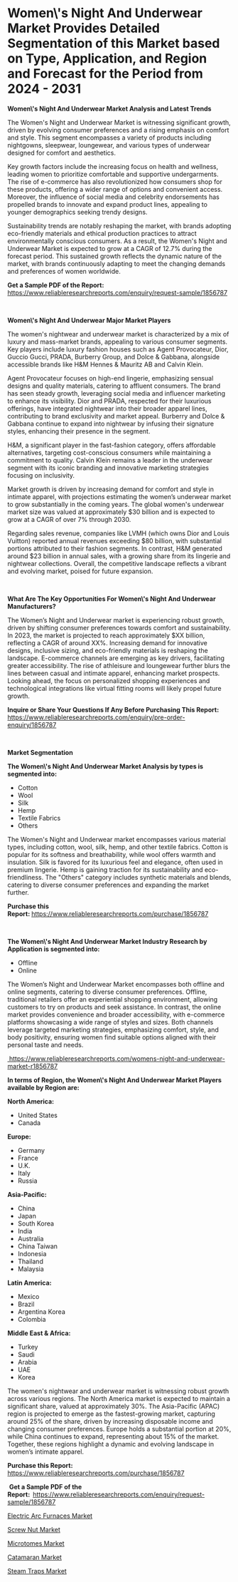 <p><h1>Women\'s Night And Underwear Market Provides Detailed Segmentation of this Market based on Type, Application, and Region and Forecast for the Period from 2024 - 2031</h1></p><p><strong>Women\'s Night And Underwear Market Analysis and Latest Trends</strong></p>
<p><p>The Women's Night and Underwear Market is witnessing significant growth, driven by evolving consumer preferences and a rising emphasis on comfort and style. This segment encompasses a variety of products including nightgowns, sleepwear, loungewear, and various types of underwear designed for comfort and aesthetics. </p><p>Key growth factors include the increasing focus on health and wellness, leading women to prioritize comfortable and supportive undergarments. The rise of e-commerce has also revolutionized how consumers shop for these products, offering a wider range of options and convenient access. Moreover, the influence of social media and celebrity endorsements has propelled brands to innovate and expand product lines, appealing to younger demographics seeking trendy designs.</p><p>Sustainability trends are notably reshaping the market, with brands adopting eco-friendly materials and ethical production practices to attract environmentally conscious consumers. As a result, the Women's Night and Underwear Market is expected to grow at a CAGR of 12.7% during the forecast period. This sustained growth reflects the dynamic nature of the market, with brands continuously adapting to meet the changing demands and preferences of women worldwide.</p></p>
<p><strong>Get a Sample PDF of the Report:&nbsp;</strong> <a href="https://www.reliableresearchreports.com/enquiry/request-sample/1856787?utm_campaign=1616&utm_medium=2&utm_source=Github&utm_content=ia&utm_term=20102024&utm_id=womens-night-and-underwear">https://www.reliableresearchreports.com/enquiry/request-sample/1856787</a></p>
<p>&nbsp;</p>
<p><strong>Women\'s Night And Underwear Major Market Players</strong></p>
<p><p>The women's nightwear and underwear market is characterized by a mix of luxury and mass-market brands, appealing to various consumer segments. Key players include luxury fashion houses such as Agent Provocateur, Dior, Guccio Gucci, PRADA, Burberry Group, and Dolce & Gabbana, alongside accessible brands like H&M Hennes & Mauritz AB and Calvin Klein.</p><p>Agent Provocateur focuses on high-end lingerie, emphasizing sensual designs and quality materials, catering to affluent consumers. The brand has seen steady growth, leveraging social media and influencer marketing to enhance its visibility. Dior and PRADA, respected for their luxurious offerings, have integrated nightwear into their broader apparel lines, contributing to brand exclusivity and market appeal. Burberry and Dolce & Gabbana continue to expand into nightwear by infusing their signature styles, enhancing their presence in the segment.</p><p>H&M, a significant player in the fast-fashion category, offers affordable alternatives, targeting cost-conscious consumers while maintaining a commitment to quality. Calvin Klein remains a leader in the underwear segment with its iconic branding and innovative marketing strategies focusing on inclusivity.</p><p>Market growth is driven by increasing demand for comfort and style in intimate apparel, with projections estimating the women’s underwear market to grow substantially in the coming years. The global women's underwear market size was valued at approximately $30 billion and is expected to grow at a CAGR of over 7% through 2030.</p><p>Regarding sales revenue, companies like LVMH (which owns Dior and Louis Vuitton) reported annual revenues exceeding $80 billion, with substantial portions attributed to their fashion segments. In contrast, H&M generated around $23 billion in annual sales, with a growing share from its lingerie and nightwear collections. Overall, the competitive landscape reflects a vibrant and evolving market, poised for future expansion.</p></p>
<p>&nbsp;</p>
<p><strong>What Are The Key Opportunities For Women\'s Night And Underwear Manufacturers?</strong></p>
<p><p>The Women’s Night and Underwear market is experiencing robust growth, driven by shifting consumer preferences towards comfort and sustainability. In 2023, the market is projected to reach approximately $XX billion, reflecting a CAGR of around XX%. Increasing demand for innovative designs, inclusive sizing, and eco-friendly materials is reshaping the landscape. E-commerce channels are emerging as key drivers, facilitating greater accessibility. The rise of athleisure and loungewear further blurs the lines between casual and intimate apparel, enhancing market prospects. Looking ahead, the focus on personalized shopping experiences and technological integrations like virtual fitting rooms will likely propel future growth.</p></p>
<p><strong>Inquire or Share Your Questions If Any Before Purchasing This Report:</strong> <a href="https://www.reliableresearchreports.com/enquiry/pre-order-enquiry/1856787?utm_campaign=1616&utm_medium=2&utm_source=Github&utm_content=ia&utm_term=20102024&utm_id=womens-night-and-underwear">https://www.reliableresearchreports.com/enquiry/pre-order-enquiry/1856787</a></p>
<p>&nbsp;</p>
<p><strong>Market Segmentation</strong></p>
<p><strong>The Women\'s Night And Underwear Market Analysis by types is segmented into:</strong></p>
<p><ul><li>Cotton</li><li>Wool</li><li>Silk</li><li>Hemp</li><li>Textile Fabrics</li><li>Others</li></ul></p>
<p><p>The Women's Night and Underwear market encompasses various material types, including cotton, wool, silk, hemp, and other textile fabrics. Cotton is popular for its softness and breathability, while wool offers warmth and insulation. Silk is favored for its luxurious feel and elegance, often used in premium lingerie. Hemp is gaining traction for its sustainability and eco-friendliness. The "Others" category includes synthetic materials and blends, catering to diverse consumer preferences and expanding the market further.</p></p>
<p><strong>Purchase this Report:&nbsp;</strong><a href="https://www.reliableresearchreports.com/purchase/1856787?utm_campaign=1616&utm_medium=2&utm_source=Github&utm_content=ia&utm_term=20102024&utm_id=womens-night-and-underwear">https://www.reliableresearchreports.com/purchase/1856787</a></p>
<p>&nbsp;</p>
<p><strong>The Women\'s Night And Underwear Market Industry Research by Application is segmented into:</strong></p>
<p><ul><li>Offline</li><li>Online</li></ul></p>
<p><p>The Women’s Night and Underwear Market encompasses both offline and online segments, catering to diverse consumer preferences. Offline, traditional retailers offer an experiential shopping environment, allowing customers to try on products and seek assistance. In contrast, the online market provides convenience and broader accessibility, with e-commerce platforms showcasing a wide range of styles and sizes. Both channels leverage targeted marketing strategies, emphasizing comfort, style, and body positivity, ensuring women find suitable options aligned with their personal taste and needs.</p></p>
<p><a href="https://www.reliableresearchreports.com/womens-night-and-underwear-market-r1856787?utm_campaign=1616&utm_medium=2&utm_source=Github&utm_content=ia&utm_term=20102024&utm_id=womens-night-and-underwear">&nbsp;https://www.reliableresearchreports.com/womens-night-and-underwear-market-r1856787</a></p>
<p><strong>In terms of Region, the Women\'s Night And Underwear Market Players available by Region are:</strong></p>
<p>
    <p> <strong> North America: </strong>
        <ul>
            <li>United States</li>
            <li>Canada</li>
        </ul>
        </p> 
    <p> <strong> Europe: </strong>
        <ul>
            <li>Germany</li>
            <li>France</li>
            <li>U.K.</li>
            <li>Italy</li>
            <li>Russia</li>
        </ul>
        </p> 
    <p> <strong> Asia-Pacific: </strong>
        <ul>
            <li>China</li>
            <li>Japan</li>
            <li>South Korea</li>
            <li>India</li>
            <li>Australia</li>
            <li>China Taiwan</li>
            <li>Indonesia</li>
            <li>Thailand</li>
            <li>Malaysia</li>
        </ul>
        </p> 
    <p> <strong> Latin America: </strong>
        <ul>
            <li>Mexico</li>
            <li>Brazil</li>
            <li>Argentina Korea</li>
            <li>Colombia</li>
        </ul>
        </p> 
    <p> <strong> Middle East & Africa: </strong>
        <ul>
            <li>Turkey</li>
            <li>Saudi</li>
            <li>Arabia</li>
            <li>UAE</li>
            <li>Korea</li>
        </ul>
    </p>
    </p>
<p><p>The women's nightwear and underwear market is witnessing robust growth across various regions. The North America market is expected to maintain a significant share, valued at approximately 30%. The Asia-Pacific (APAC) region is projected to emerge as the fastest-growing market, capturing around 25% of the share, driven by increasing disposable income and changing consumer preferences. Europe holds a substantial portion at 20%, while China continues to expand, representing about 15% of the market. Together, these regions highlight a dynamic and evolving landscape in women’s intimate apparel.</p></p>
<p><strong>Purchase this Report: </strong><a href="https://www.reliableresearchreports.com/purchase/1856787?utm_campaign=1616&utm_medium=2&utm_source=Github&utm_content=ia&utm_term=20102024&utm_id=womens-night-and-underwear">https://www.reliableresearchreports.com/purchase/1856787</a></p>
<p>&nbsp;<strong>Get a Sample PDF of the Report:&nbsp;&nbsp;</strong><a href="https://www.reliableresearchreports.com/enquiry/request-sample/1856787?utm_campaign=1616&utm_medium=2&utm_source=Github&utm_content=ia&utm_term=20102024&utm_id=womens-night-and-underwear">https://www.reliableresearchreports.com/enquiry/request-sample/1856787</a></p>
<p><strong></strong></p>
<p><p><a href="https://www.linkedin.com/pulse/electric-arc-furnaces-industry-resonance-93-amplification-hsqce?utm_campaign=1616&utm_medium=2&utm_source=Github&utm_content=ia&utm_term=20102024&utm_id=womens-night-and-underwear">Electric Arc Furnaces Market</a></p><p><a href="https://www.linkedin.com/pulse/screw-nut-market-regional-outlook-competition-2024-2031-zpjqe?utm_campaign=1616&utm_medium=2&utm_source=Github&utm_content=ia&utm_term=20102024&utm_id=womens-night-and-underwear">Screw Nut Market</a></p><p><a href="https://www.linkedin.com/pulse/microtomes-market-size-growth-trends-statistics-forecasts-t66le?utm_campaign=1616&utm_medium=2&utm_source=Github&utm_content=ia&utm_term=20102024&utm_id=womens-night-and-underwear">Microtomes Market</a></p><p><a href="https://www.linkedin.com/pulse/catamaran-market-revolution-size-share-emerging-trends-l5woe?utm_campaign=1616&utm_medium=2&utm_source=Github&utm_content=ia&utm_term=20102024&utm_id=womens-night-and-underwear">Catamaran Market</a></p><p><a href="https://www.linkedin.com/pulse/top-trends-transforming-steam-traps-market-2024--emjoe?utm_campaign=1616&utm_medium=2&utm_source=Github&utm_content=ia&utm_term=20102024&utm_id=womens-night-and-underwear">Steam Traps Market</a></p></p>